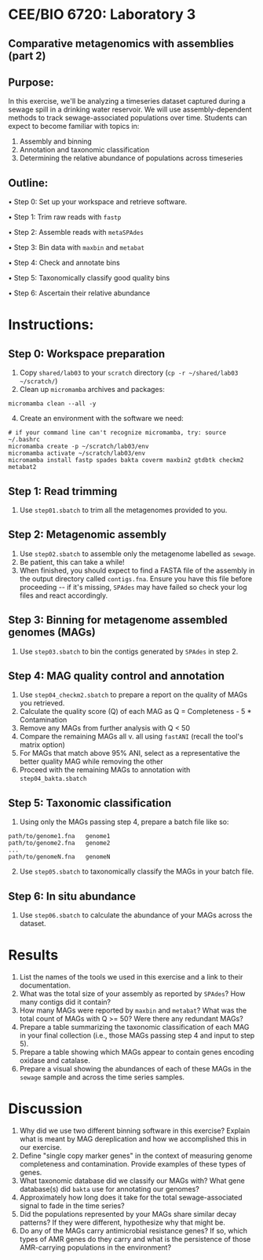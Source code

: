 # CEE/BIO 6720: Laboratory 3
## Comparative metagenomics with assemblies (part 2)


## Purpose: 

In this exercise, we'll be analyzing a timeseries dataset captured during a sewage spill in a drinking water reservoir. We will use assembly-dependent methods to track sewage-associated populations over time. Students can expect to become familiar with topics in:

1. Assembly and binning
2. Annotation and taxonomic classification
3. Determining the relative abundance of populations across timeseries

## Outline: 

•	Step 0: Set up your workspace and retrieve software.

•	Step 1: Trim raw reads with `fastp`

•	Step 2: Assemble reads with `metaSPAdes`

•	Step 3: Bin data with `maxbin` and `metabat`

•	Step 4: Check and annotate bins 

•	Step 5: Taxonomically classify good quality bins

•	Step 6: Ascertain their relative abundance 


# Instructions:

## **Step 0: Workspace preparation** 

1.  Copy `shared/lab03` to your `scratch` directory (`cp -r ~/shared/lab03 ~/scratch/`)
2.  Clean up `micromamba` archives and packages:
```
micromamba clean --all -y
```
4.  Create an environment with the software we need:
```
# if your command line can't recognize micromamba, try: source ~/.bashrc
micromamba create -p ~/scratch/lab03/env
micromamba activate ~/scratch/lab03/env
micromamba install fastp spades bakta coverm maxbin2 gtdbtk checkm2 metabat2
```

## **Step 1: Read trimming** 
1.  Use `step01.sbatch` to trim all the metagenomes provided to you.

## **Step 2: Metagenomic assembly** 
1.  Use `step02.sbatch` to assemble only the metagenome labelled as `sewage`.
2.  Be patient, this can take a while!
3.  When finished, you should expect to find a FASTA file of the assembly in the output directory called `contigs.fna`. Ensure you have this file before proceeding -- if it's missing, `SPAdes` may have failed so check your log files and react accordingly.

## **Step 3: Binning for metagenome assembled genomes (MAGs)**
1. Use `step03.sbatch` to bin the contigs generated by `SPAdes` in step 2.

## **Step 4: MAG quality control and annotation**
1. Use `step04_checkm2.sbatch` to prepare a report on the quality of MAGs you retrieved.
2. Calculate the quality score (Q) of each MAG as Q = Completeness - 5 * Contamination
3. Remove any MAGs from further analysis with Q < 50
4. Compare the remaining MAGs all v. all using `fastANI` (recall the tool's matrix option)
5. For MAGs that match above 95% ANI, select as a representative the better quality MAG while removing the other
6. Proceed with the remaining MAGs to annotation with `step04_bakta.sbatch`

## **Step 5: Taxonomic classification** 
1. Using only the MAGs passing step 4, prepare a batch file like so:
```
path/to/genome1.fna   genome1
path/to/genome2.fna   genome2
...
path/to/genomeN.fna   genomeN
```
2. Use `step05.sbatch` to taxonomically classify the MAGs in your batch file.

## **Step 6: In situ abundance**
1. Use `step06.sbatch` to calculate the abundance of your MAGs across the dataset.
   
# Results

1.  List the names of the tools we used in this exercise and a link to their documentation.
2.  What was the total size of your assembly as reported by `SPAdes`? How many contigs did it contain?
3.  How many MAGs were reported by `maxbin` and `metabat`? What was the total count of MAGs with Q >= 50? Were there any redundant MAGs?
5.  Prepare a table summarizing the taxonomic classification of each MAG in your final collection (i.e., those MAGs passing step 4 and input to step 5).
6.  Prepare a table showing which MAGs appear to contain genes encoding oxidase and catalase. 
7.  Prepare a visual showing the abundances of each of these MAGs in the `sewage` sample and across the time series samples.

# Discussion

1.  Why did we use two different binning software in this exercise? Explain what is meant by MAG dereplication and how we accomplished this in our exercise.
2.  Define "single copy marker genes" in the context of measuring genome completeness and contamination. Provide examples of these types of genes.
3.  What taxonomic database did we classify our MAGs with? What gene database(s) did `bakta` use for annotating our genomes?
4.  Approximately how long does it take for the total sewage-associated signal to fade in the time series?
5.  Did the populations represented by your MAGs share similar decay patterns? If they were different, hypothesize why that might be.
6.  Do any of the MAGs carry antimicrobial resistance genes? If so, which types of AMR genes do they carry and what is the persistence of those AMR-carrying populations in the environment?
